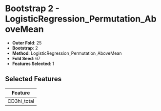 # Bootstrap 2 - LogisticRegression_Permutation_AboveMean

- **Outer Fold**: 25
- **Bootstrap**: 2
- **Method**: LogisticRegression_Permutation_AboveMean
- **Fold Seed**: 67
- **Features Selected**: 1

## Selected Features

| Feature |
|---------|
| CD3hi_total |
